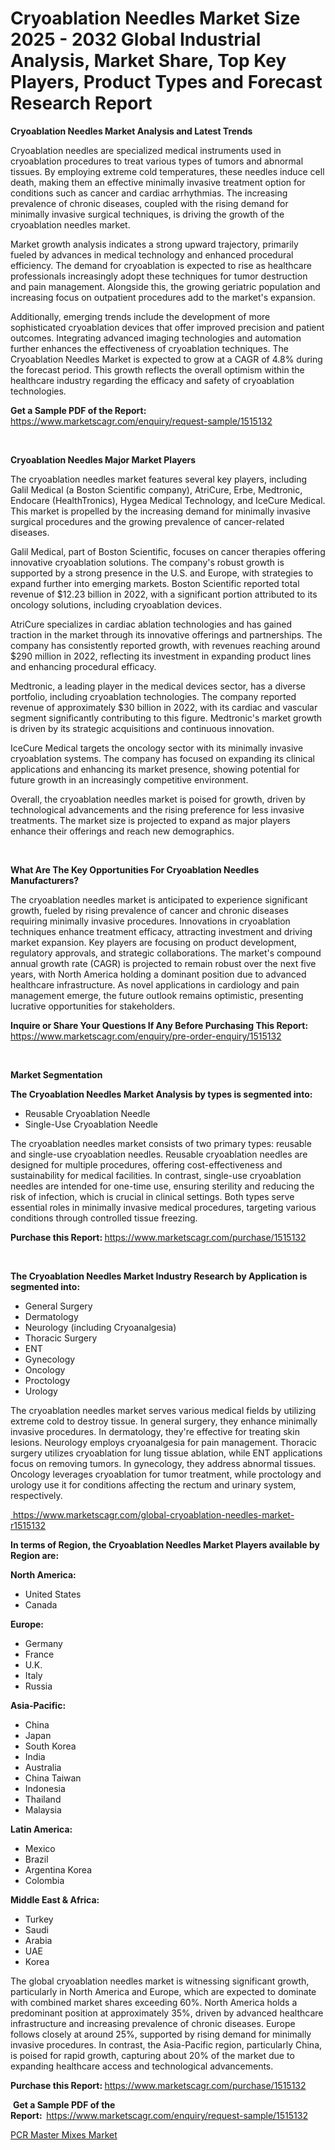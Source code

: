 <p><h1>Cryoablation Needles Market Size 2025 - 2032 Global Industrial Analysis, Market Share, Top Key Players, Product Types and Forecast Research Report</h1></p><p><strong>Cryoablation Needles Market Analysis and Latest Trends</strong></p>
<p><p>Cryoablation needles are specialized medical instruments used in cryoablation procedures to treat various types of tumors and abnormal tissues. By employing extreme cold temperatures, these needles induce cell death, making them an effective minimally invasive treatment option for conditions such as cancer and cardiac arrhythmias. The increasing prevalence of chronic diseases, coupled with the rising demand for minimally invasive surgical techniques, is driving the growth of the cryoablation needles market.</p><p>Market growth analysis indicates a strong upward trajectory, primarily fueled by advances in medical technology and enhanced procedural efficiency. The demand for cryoablation is expected to rise as healthcare professionals increasingly adopt these techniques for tumor destruction and pain management. Alongside this, the growing geriatric population and increasing focus on outpatient procedures add to the market's expansion.</p><p>Additionally, emerging trends include the development of more sophisticated cryoablation devices that offer improved precision and patient outcomes. Integrating advanced imaging technologies and automation further enhances the effectiveness of cryoablation techniques. The Cryoablation Needles Market is expected to grow at a CAGR of 4.8% during the forecast period. This growth reflects the overall optimism within the healthcare industry regarding the efficacy and safety of cryoablation technologies.</p></p>
<p><strong>Get a Sample PDF of the Report:&nbsp;</strong> <a href="https://www.marketscagr.com/enquiry/request-sample/1515132?utm_campaign=2882&utm_medium=2&utm_source=Github&utm_content=ia&utm_term=04032025&utm_id=cryoablation-needles">https://www.marketscagr.com/enquiry/request-sample/1515132</a></p>
<p>&nbsp;</p>
<p><strong>Cryoablation Needles Major Market Players</strong></p>
<p><p>The cryoablation needles market features several key players, including Galil Medical (a Boston Scientific company), AtriCure, Erbe, Medtronic, Endocare (HealthTronics), Hygea Medical Technology, and IceCure Medical. This market is propelled by the increasing demand for minimally invasive surgical procedures and the growing prevalence of cancer-related diseases.</p><p>Galil Medical, part of Boston Scientific, focuses on cancer therapies offering innovative cryoablation solutions. The company's robust growth is supported by a strong presence in the U.S. and Europe, with strategies to expand further into emerging markets. Boston Scientific reported total revenue of $12.23 billion in 2022, with a significant portion attributed to its oncology solutions, including cryoablation devices.</p><p>AtriCure specializes in cardiac ablation technologies and has gained traction in the market through its innovative offerings and partnerships. The company has consistently reported growth, with revenues reaching around $290 million in 2022, reflecting its investment in expanding product lines and enhancing procedural efficacy.</p><p>Medtronic, a leading player in the medical devices sector, has a diverse portfolio, including cryoablation technologies. The company reported revenue of approximately $30 billion in 2022, with its cardiac and vascular segment significantly contributing to this figure. Medtronic's market growth is driven by its strategic acquisitions and continuous innovation.</p><p>IceCure Medical targets the oncology sector with its minimally invasive cryoablation systems. The company has focused on expanding its clinical applications and enhancing its market presence, showing potential for future growth in an increasingly competitive environment.</p><p>Overall, the cryoablation needles market is poised for growth, driven by technological advancements and the rising preference for less invasive treatments. The market size is projected to expand as major players enhance their offerings and reach new demographics.</p></p>
<p>&nbsp;</p>
<p><strong>What Are The Key Opportunities For Cryoablation Needles Manufacturers?</strong></p>
<p><p>The cryoablation needles market is anticipated to experience significant growth, fueled by rising prevalence of cancer and chronic diseases requiring minimally invasive procedures. Innovations in cryoablation techniques enhance treatment efficacy, attracting investment and driving market expansion. Key players are focusing on product development, regulatory approvals, and strategic collaborations. The market's compound annual growth rate (CAGR) is projected to remain robust over the next five years, with North America holding a dominant position due to advanced healthcare infrastructure. As novel applications in cardiology and pain management emerge, the future outlook remains optimistic, presenting lucrative opportunities for stakeholders.</p></p>
<p><strong>Inquire or Share Your Questions If Any Before Purchasing This Report:</strong> <a href="https://www.marketscagr.com/enquiry/pre-order-enquiry/1515132?utm_campaign=2882&utm_medium=2&utm_source=Github&utm_content=ia&utm_term=04032025&utm_id=cryoablation-needles">https://www.marketscagr.com/enquiry/pre-order-enquiry/1515132</a></p>
<p>&nbsp;</p>
<p><strong>Market Segmentation</strong></p>
<p><strong>The Cryoablation Needles Market Analysis by types is segmented into:</strong></p>
<p><ul><li>Reusable Cryoablation Needle</li><li>Single-Use Cryoablation Needle</li></ul></p>
<p><p>The cryoablation needles market consists of two primary types: reusable and single-use cryoablation needles. Reusable cryoablation needles are designed for multiple procedures, offering cost-effectiveness and sustainability for medical facilities. In contrast, single-use cryoablation needles are intended for one-time use, ensuring sterility and reducing the risk of infection, which is crucial in clinical settings. Both types serve essential roles in minimally invasive medical procedures, targeting various conditions through controlled tissue freezing.</p></p>
<p><strong>Purchase this Report:&nbsp;</strong><a href="https://www.marketscagr.com/purchase/1515132?utm_campaign=2882&utm_medium=2&utm_source=Github&utm_content=ia&utm_term=04032025&utm_id=cryoablation-needles">https://www.marketscagr.com/purchase/1515132</a></p>
<p>&nbsp;</p>
<p><strong>The Cryoablation Needles Market Industry Research by Application is segmented into:</strong></p>
<p><ul><li>General Surgery</li><li>Dermatology</li><li>Neurology (including Cryoanalgesia)</li><li>Thoracic Surgery</li><li>ENT</li><li>Gynecology</li><li>Oncology</li><li>Proctology</li><li>Urology</li></ul></p>
<p><p>The cryoablation needles market serves various medical fields by utilizing extreme cold to destroy tissue. In general surgery, they enhance minimally invasive procedures. In dermatology, they're effective for treating skin lesions. Neurology employs cryoanalgesia for pain management. Thoracic surgery utilizes cryoablation for lung tissue ablation, while ENT applications focus on removing tumors. In gynecology, they address abnormal tissues. Oncology leverages cryoablation for tumor treatment, while proctology and urology use it for conditions affecting the rectum and urinary system, respectively.</p></p>
<p><a href="https://www.marketscagr.com/global-cryoablation-needles-market-r1515132?utm_campaign=2882&utm_medium=2&utm_source=Github&utm_content=ia&utm_term=04032025&utm_id=cryoablation-needles">&nbsp;https://www.marketscagr.com/global-cryoablation-needles-market-r1515132</a></p>
<p><strong>In terms of Region, the Cryoablation Needles Market Players available by Region are:</strong></p>
<p>
    <p> <strong> North America: </strong>
        <ul>
            <li>United States</li>
            <li>Canada</li>
        </ul>
        </p> 
    <p> <strong> Europe: </strong>
        <ul>
            <li>Germany</li>
            <li>France</li>
            <li>U.K.</li>
            <li>Italy</li>
            <li>Russia</li>
        </ul>
        </p> 
    <p> <strong> Asia-Pacific: </strong>
        <ul>
            <li>China</li>
            <li>Japan</li>
            <li>South Korea</li>
            <li>India</li>
            <li>Australia</li>
            <li>China Taiwan</li>
            <li>Indonesia</li>
            <li>Thailand</li>
            <li>Malaysia</li>
        </ul>
        </p> 
    <p> <strong> Latin America: </strong>
        <ul>
            <li>Mexico</li>
            <li>Brazil</li>
            <li>Argentina Korea</li>
            <li>Colombia</li>
        </ul>
        </p> 
    <p> <strong> Middle East & Africa: </strong>
        <ul>
            <li>Turkey</li>
            <li>Saudi</li>
            <li>Arabia</li>
            <li>UAE</li>
            <li>Korea</li>
        </ul>
    </p>
    </p>
<p><p>The global cryoablation needles market is witnessing significant growth, particularly in North America and Europe, which are expected to dominate with combined market shares exceeding 60%. North America holds a predominant position at approximately 35%, driven by advanced healthcare infrastructure and increasing prevalence of chronic diseases. Europe follows closely at around 25%, supported by rising demand for minimally invasive procedures. In contrast, the Asia-Pacific region, particularly China, is poised for rapid growth, capturing about 20% of the market due to expanding healthcare access and technological advancements.</p></p>
<p><strong>Purchase this Report: </strong><a href="https://www.marketscagr.com/purchase/1515132?utm_campaign=2882&utm_medium=2&utm_source=Github&utm_content=ia&utm_term=04032025&utm_id=cryoablation-needles">https://www.marketscagr.com/purchase/1515132</a></p>
<p>&nbsp;<strong>Get a Sample PDF of the Report:&nbsp;&nbsp;</strong><a href="https://www.marketscagr.com/enquiry/request-sample/1515132?utm_campaign=2882&utm_medium=2&utm_source=Github&utm_content=ia&utm_term=04032025&utm_id=cryoablation-needles">https://www.marketscagr.com/enquiry/request-sample/1515132</a></p>
<p><strong></strong></p>
<p><p><a href="https://github.com/hannajuana198484/Market-Research-Report-List-1/blob/main/pcr-master-mixes-market.md?utm_campaign=2882&utm_medium=2&utm_source=Github&utm_content=ia&utm_term=04032025&utm_id=cryoablation-needles">PCR Master Mixes Market</a></p></p>